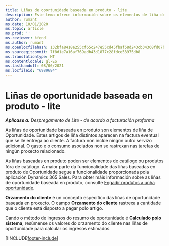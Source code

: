 ```yaml
---
title: Liñas de oportunidade baseada en produto - lite
description: Este tema ofrece información sobre os elementos de liña de oportunidade baseada en produto en Project Operations.
author: rumant
ms.date: 10/01/2020
ms.topic: article
ms.prod: ''
ms.reviewer: kfend
ms.author: rumant
ms.openlocfilehash: 132bfa8418e255cf65c247e55cd45fbaf58d243cb34368fd07bc4ade11bb243e
ms.sourcegitcommit: 7f8d1e7a16af769adb43d1877c28fdce53975db8
ms.translationtype: HT
ms.contentlocale: gl-ES
ms.lasthandoff: 08/06/2021
ms.locfileid: "6989684"
---
```

# <a name="product-based-opportunity-lines---lite"></a>Liñas de oportunidade baseada en produto - lite

_**Aplícase a:** Despregamento de Lite - de acordo a facturación proforma_

As liñas de oportunidade baseada en produto son elementos de liña de Oportunidade. Estes artigos de liña distintos aparecen na factura eventual que se lle entrega ao cliente. A factura non inclúe ningún outro servizo adicional. O gasto e o consumo asociados non se rastrexan nas tarefas de ningún proxecto relacionado.

As liñas baseadas en produto poden ser elementos de catálogo ou produtos fóra de catálogo. A maior parte da funcionalidade das liñas baseadas en produto de Oportunidade segue a funcionalidade proporcionada pola aplicación Dynamics 365 Sales. Para obter máis información sobre as liñas de oportunidade baseada en produto, consulte [Engadir produtos a unha oportunidade](/dynamics365/sales-enterprise/add-products-opportunity).

**Orzamento do cliente** é un concepto específico das liñas de oportunidade baseada en proxecto. O campo **Orzamento do cliente** rastrexa a cantidade que o cliente está disposto a pagar polo artigo.

Cando o método de ingresos do resumo de oportunidade é **Calculado polo sistema**, resúmense os valores do orzamento do cliente nas liñas de oportunidade para calcular os ingresos estimados. 



[!INCLUDE[footer-include](../../includes/footer-banner.md)]